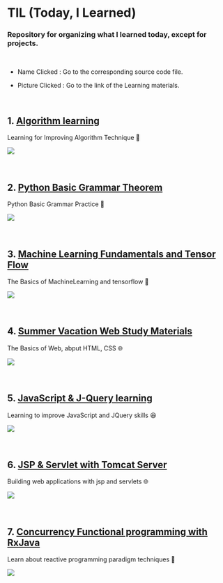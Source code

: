 # TIL (Today, I Learned)


### Repository for organizing what I learned today, except for projects.

<br>

* Name Clicked : Go to the corresponding source code file.

* Picture Clicked : Go to the link of the Learning materials.

<br>

## 1. [Algorithm learning](https://github.com/gusdnd852/TIL/tree/master/Algorithm) 
Learning for Improving Algorithm Technique 💪

<a href="https://www.acmicpc.net">
<img src="https://user-images.githubusercontent.com/38183241/43683763-736ff3a6-98cd-11e8-8114-20636ac0f3a2.jpg"/></a>

<br>
<br>
<br>

## 2. [Python Basic Grammar Theorem](https://github.com/gusdnd852/TIL/tree/master/PythonPractice) 
Python Basic Grammar Practice 🌌

<a href="https://www.youtube.com/watch?v=c2mpe9Xcp0I&list=PLGPF8gvWLYyrkF85itdBHaOLSVbtdzBww">
<img src="https://user-images.githubusercontent.com/38183241/46157530-e369d380-c2b6-11e8-9a5f-f4c8d9951155.png"/></a>

<br>
<br>
<br>

## 3. [Machine Learning Fundamentals and Tensor Flow](https://github.com/gusdnd852/TIL/tree/master/MachineLearning)
The Basics of MachineLearning and tensorflow 🤖 

<a href="https://www.youtube.com/watch?v=BS6O0zOGX4E&list=PLlMkM4tgfjnLSOjrEJN31gZATbcj_MpUm">
<img src="https://user-images.githubusercontent.com/38183241/46157492-c9c88c00-c2b6-11e8-8a3a-dc694a1d395f.png"/></a>

<br>
<br>
<br>


## 4. [Summer Vacation Web Study Materials](https://github.com/gusdnd852/TIL/tree/master/WebStudy) 
The Basics of Web, abput HTML, CSS 🌐

<a href="https://user-images.githubusercontent.com/38183241/43683747-11002b0a-98cd-11e8-9f94-7ff719969164.jpg">
<img src="https://user-images.githubusercontent.com/38183241/46157441-ad2c5400-c2b6-11e8-8a0a-354ed425392d.png"/></a>

<br>
<br>
<br>


## 5. [JavaScript & J-Query learning](https://github.com/gusdnd852/Today-I-Learned/tree/master/JQuery)
Learning to improve JavaScript and JQuery skills 😆

<a href="https://www.youtube.com/watch?v=jR2zWjCT2XI&list=PLG7te9eYUi7vnribGociCy0Z-yD9Q8hwT&index=1">
<img src="https://user-images.githubusercontent.com/38183241/46162059-309f7280-c2c2-11e8-8f18-c5605f0e3294.png"/></a>

<br>
<br>
<br>

## 6. [JSP & Servlet with Tomcat Server](https://github.com/gusdnd852/Today-I-Learned/tree/master/JavaWeb)
Building web applications with jsp and servlets 🌐

<a href="https://www.youtube.com/watch?v=APJAJeePl4g&list=PLYBmkgNU_x7Zj0nCzt5D0qV33C_rU1NK2">
<img src="https://user-images.githubusercontent.com/38183241/46162022-14033a80-c2c2-11e8-98b7-4e24ffd51d2e.png"/></a>

<br>
<br>
<br>

## 7. [Concurrency Functional programming with  RxJava](https://github.com/gusdnd852/Today-I-Learned/tree/master/RX)
Learn about reactive programming paradigm techniques 👾

<a href="http://reactivex.io/">
<img src="https://user-images.githubusercontent.com/38183241/46162086-4319ac00-c2c2-11e8-9a7d-4b34a2ffde91.png"/></a>
